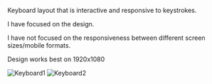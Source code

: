 
Keyboard layout that is interactive and responsive to keystrokes.

I have focused on the design.

I have not focused on the responsiveness between different screen sizes/mobile formats. 

Design works best on 1920x1080

![Keyboard1](https://github.com/ItsEricFrisk/keyboard-layout/assets/125310875/a8b0b608-dbf8-410a-b1a3-aad9154fbdcb)
![Keyboard2](https://github.com/ItsEricFrisk/keyboard-layout/assets/125310875/e5634456-e7bb-4a21-8f71-c35c6d5261d3)
